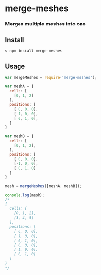 merge-meshes
============
### Merges multiple meshes into one

Install
-------

```bash
$ npm install merge-meshes
```

Usage
-----

```javascript
var mergeMeshes = require('merge-meshes');

var meshA = {
  cells: [
    [0, 1, 2]
  ],
  positions: [
    [ 0, 0, 0],
    [ 1, 0, 0],
    [ 0, 1, 0],
  ]
}

var meshB = {
  cells: [
    [0, 1, 2],
  ],
  positions: [
    [ 0, 0, 0],
    [-1, 0, 0],
    [ 0, 1, 0]
  ]
}

mesh = mergeMeshes([meshA, meshB]);

console.log(mesh);
/*
{ 
  cells: [ 
    [0, 1, 2], 
    [3, 4, 5] 
  ],
  positions: [ 
    [ 0, 0, 0],
    [ 1, 0, 0],
    [ 0, 1, 0],
    [ 0, 0, 0],
    [-1, 0, 0],
    [ 0, 1, 0] 
  ] 
}
*/
```
